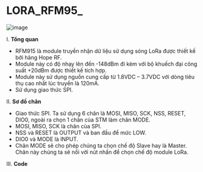 #  LORA_RFM95_  

![image](https://user-images.githubusercontent.com/56969447/146666488-186c5896-cb30-4045-bb23-0362df57a72e.png)

I. **Tổng quan**
   - RFM915 là module truyền nhận dữ liệu sử dụng sóng LoRa được thiết kế bởi hãng Hope RF.
   - Module này có độ nhạy lên đến -148dBm đi kèm với bộ khuếch đại công suất +20dBm được thiết kế tích hợp.
   - Module này sử dụng nguồn cung cấp từ 1.8VDC – 3.7VDC với dòng tiêu thụ cao nhất lúc truyền là 120mA.
   - Sử dụng giao thức SPI.

II. **Sơ đồ chân**
   - Giao thức SPI. Ta sử dụng 6 chân là MOSI, MISO, SCK, NSS, RESET, DIO0, ngoài ra chọn 1 chân của STM làm chân MODE.
   - MOSI, MISO, SCK là chân của SPI.
   - NSS và RESET là OUTPUT và ban đầu để mức LOW.
   - DIO0 và MODE là INPUT.
   - Chân MODE sẽ cho phép chúng ta chọn chế độ Slave hay là Master. Chân này chúng ta sẽ nối với nút nhấn để chọn chế độ module LoRa.
   
III. **Code**
  
